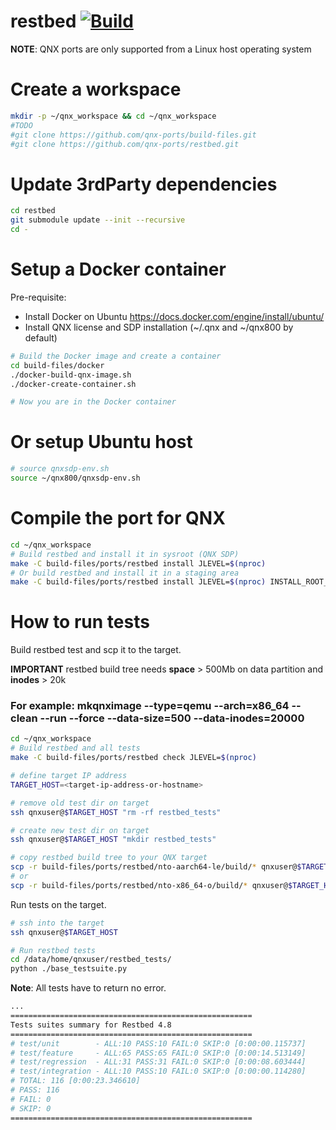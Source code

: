 # restbed [![Build](https://github.com/qnx-ports/build-files/actions/workflows/restbed.yml/badge.svg)](https://github.com/qnx-ports/build-files/actions/workflows/restbed.yml)

**NOTE**: QNX ports are only supported from a Linux host operating system

# Create a workspace
```bash
mkdir -p ~/qnx_workspace && cd ~/qnx_workspace
#TODO
#git clone https://github.com/qnx-ports/build-files.git
#git clone https://github.com/qnx-ports/restbed.git
```

# Update 3rdParty dependencies
```bash
cd restbed
git submodule update --init --recursive
cd -
```

# Setup a Docker container

Pre-requisite:

* Install Docker on Ubuntu https://docs.docker.com/engine/install/ubuntu/
* Install QNX license and SDP installation (~/.qnx and ~/qnx800 by default)

```bash
# Build the Docker image and create a container
cd build-files/docker
./docker-build-qnx-image.sh
./docker-create-container.sh

# Now you are in the Docker container
```

# Or setup Ubuntu host
```bash
# source qnxsdp-env.sh
source ~/qnx800/qnxsdp-env.sh
```

# Compile the port for QNX
```bash
cd ~/qnx_workspace
# Build restbed and install it in sysroot (QNX SDP)
make -C build-files/ports/restbed install JLEVEL=$(nproc)
# Or build restbed and install it in a staging area
make -C build-files/ports/restbed install JLEVEL=$(nproc) INSTALL_ROOT_nto=<PATH_TO_YOUR_STAGING_AREA> USE_INSTALL_ROOT=true
```

# How to run tests

Build restbed test and scp it to the target.

**IMPORTANT** restbed build tree needs **space** > 500Mb on data partition and **inodes** > 20k
### For example: mkqnximage --type=qemu --arch=x86_64 --clean --run --force --data-size=500 --data-inodes=20000

```bash
cd ~/qnx_workspace
# Build restbed and all tests
make -C build-files/ports/restbed check JLEVEL=$(nproc)

# define target IP address
TARGET_HOST=<target-ip-address-or-hostname>

# remove old test dir on target
ssh qnxuser@$TARGET_HOST "rm -rf restbed_tests"

# create new test dir on target
ssh qnxuser@$TARGET_HOST "mkdir restbed_tests"

# copy restbed build tree to your QNX target
scp -r build-files/ports/restbed/nto-aarch64-le/build/* qnxuser@$TARGET_HOST:/data/home/qnxuser/restbed_tests/
# or
scp -r build-files/ports/restbed/nto-x86_64-o/build/* qnxuser@$TARGET_HOST:/data/home/qnxuser/restbed_tests/
```

Run tests on the target.
```bash
# ssh into the target
ssh qnxuser@$TARGET_HOST

# Run restbed tests
cd /data/home/qnxuser/restbed_tests/
python ./base_testsuite.py
```

**Note**: All tests have to return no error.

```bash
...
======================================================
Tests suites summary for Restbed 4.8
======================================================
# test/unit        - ALL:10 PASS:10 FAIL:0 SKIP:0 [0:00:00.115737]
# test/feature     - ALL:65 PASS:65 FAIL:0 SKIP:0 [0:00:14.513149]
# test/regression  - ALL:31 PASS:31 FAIL:0 SKIP:0 [0:00:08.603444]
# test/integration - ALL:10 PASS:10 FAIL:0 SKIP:0 [0:00:00.114280]
# TOTAL: 116 [0:00:23.346610]
# PASS: 116
# FAIL: 0
# SKIP: 0
======================================================
```
